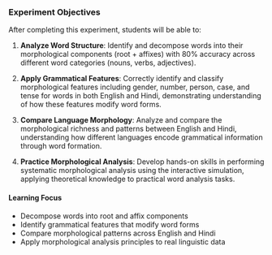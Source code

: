 ### Experiment Objectives

After completing this experiment, students will be able to:

1. **Analyze Word Structure**: Identify and decompose words into their morphological components (root + affixes) with 80% accuracy across different word categories (nouns, verbs, adjectives).

2. **Apply Grammatical Features**: Correctly identify and classify morphological features including gender, number, person, case, and tense for words in both English and Hindi, demonstrating understanding of how these features modify word forms.

3. **Compare Language Morphology**: Analyze and compare the morphological richness and patterns between English and Hindi, understanding how different languages encode grammatical information through word formation.

4. **Practice Morphological Analysis**: Develop hands-on skills in performing systematic morphological analysis using the interactive simulation, applying theoretical knowledge to practical word analysis tasks.

#### Learning Focus
- Decompose words into root and affix components
- Identify grammatical features that modify word forms
- Compare morphological patterns across English and Hindi
- Apply morphological analysis principles to real linguistic data

